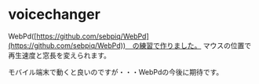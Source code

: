 # voicechanger

WebPd([https://github.com/sebpiq/WebPd](https://github.com/sebpiq/WebPd))　の練習で作りました。
マウスの位置で再生速度と窓長を変えられます。

モバイル端末で動くと良いのですが・・・WebPdの今後に期待です。
